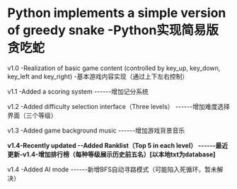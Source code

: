 
# Python implements a simple version of greedy snake -Python实现简易版贪吃蛇

v1.0  -Realization of basic game content (controlled by key_up, key_down, key_left and key_right)
      -基本游戏内容实现（通过上下左右控制）

v1.1  -Added a scoring system
      ------增加记分系统

v1.2  -Added difficulty selection interface（Three levels）
      ------增加难度选择界面（三个等级）

v1.3  -Added game background music
      ------增加游戏背景音乐

**v1.4-Recently updated --Added Ranklist（Top 5 in each level） ------最近更新-v1.4-增加排行榜（每种等级展示历史前五名）[以本地txt为database]**

v1.4  -Added AI mode
      ------新增BFS自动寻路模式（可能陷入死循环，暂未解决）
